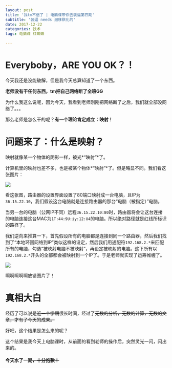 ```yaml
---
layout: post
title: '我tm不信了 | 电脑课带你去装逼第四期'
subtitle: '装逼 needs 潜移默化的'
date: 2017-12-22
categories: 技术
tags: 电脑课 红蜘蛛

---
```


# Everyboby，ARE YOU OK？！
今天我还是没能破解，但是我今天总算知道了一个东西。

**老师没有干任何东西，tm把自己网络断了全班GG**

为什么我这么说呢，因为今天，我看到老师刚刚把网络断了之后，我们就全部没网络了。。。

那么老师是怎么干的呢？**有一个理论肯定成立：映射！**

# 问题来了：什么是映射？

映射就像某一个物体的阴影一样，被光*“映射”*了。

计算机里的映射也差不多，也是被某个物体*“映射”*了。但是略显不同。我们看这张图片：

![](https://down.zhangqirun.cn/sctop.github.io/20171222/ys.png)

看这张图，路由器的设置界面设置了80端口映射成一台电脑，且IP为`36.15.22.10`，我们假设这台电脑就是连接路由器的那台“电脑（被指定）”电脑。

当另一台的电脑（公网IP不同）远程`36.15.22.10:80`时，路由器将会让这台连接的电脑连接这台MAC为`1T:44:9U:iy:12:U4`的电脑。所以绝对路径就是红线所标识的路径了。

我们逆向来推算一下，首先假设所有的电脑都是连接到同一个路由器，然后我们找到了“本地环回网络到IP”类似这样的设定，然后我们用通配符`192.168.2.*`来匹配所有的电脑，勾选“被映射电脑不被映射”，再设定被映射的电脑。这下所有以`192.168.2.*`开头的全部都会被映射到一个IP了。于是老师就实现了运筹帷幄了。

![](https://down.zhangqirun.cn/sctop.github.io/20171222/8848.png)

啊啊啊啊啊放错图片了！

# 真相大白
经历了可以说是~~近一个学期~~很长时间，经过了~~无数的分析，无数的计算，无数的文章，才有了今天的成果。~~

好吧，这个结果是怎么来的呢？

这个结果是我今天上电脑课时，从前面的看到老师的操作后，突然灵光一闪，闪出来的。

#### 今天水了一期~~，十分抱歉！~~